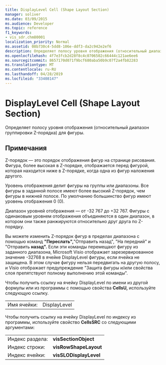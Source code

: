 ```yaml
---
title: DisplayLevel Cell (Shape Layout Section)
manager: soliver
ms.date: 03/09/2015
ms.audience: Developer
ms.topic: reference
f1_keywords:
- vis_sdr.chm80001
localization_priority: Normal
ms.assetid: 08b730c4-5dd8-106e-ddf3-da2c942e2ef6
description: Определяет полосу уровня отображения (относительный диапазон группировки Z-порядка) для фигуры.
ms.openlocfilehash: 4f7e3fcb2d28f8c4c0706502c66444c121ae6ee6
ms.sourcegitcommit: 8657170d071f9bcf680aba50b9c07f2a4fb82283
ms.translationtype: MT
ms.contentlocale: ru-RU
ms.lasthandoff: 04/28/2019
ms.locfileid: "33408147"
---
```

# <a name="displaylevel-cell-shape-layout-section"></a>DisplayLevel Cell (Shape Layout Section)

Определяет полосу уровня отображения (относительный диапазон группировки Z-порядка) для фигуры.
  
## <a name="remarks"></a>Примечания

Z-порядок — это порядок отображения фигур на странице рисования. Фигура, более высокая в Z-порядке, отображается перед фигурой, которая находится ниже в Z-порядке, когда одна из фигур наложения другого. 
  
Уровень отображения делит фигуры на группы или диапазоны. Все фигуры в заданной полосе имеют более высокий Z-порядок, чем фигуры в нижней полосе. По умолчанию большинство фигур имеют уровень отображения 0 (0).
  
Диапазон уровней отображения — от -32 767 до +32 767. Фигуры с одинаковым уровнем отображения объединяются в один диапазон, в котором они также ранжируются относительно друг друга по Z-порядку.
  
Вы можете изменить Z-порядок фигур в пределах диапазона с помощью команд **"Переслать",**"Отправить назад", "На передний" и "Отправить **назад".** Если эти команды перемещают фигуру из заданного диапазона, Microsoft Visio отображает зарезервированное значение -32768 в ячейке DisplayLevel фигуры, если ячейка не защищена. В этом случае фигуру нельзя передвигать на другую полосу, и Visio отображает предупреждение "Защита фигуры и/или свойства слоя препятствуют полному выполнению этой команды". 
  
Чтобы получить ссылку на ячейку DisplayLevel по имени из другой формулы или из программы с помощью свойства **CellsU,** используйте следующую ссылку. 
  
|||
|:-----|:-----|
|Имя ячейки:  <br/> |DisplayLevel  <br/> |
   
Чтобы получить ссылку на ячейку DisplayLevel по индексу из программы, используйте свойство **CellsSRC** со следующими аргументами: 
  
|||
|:-----|:-----|
|Индекс раздела:  <br/> |**visSectionObject** <br/> |
|Индекс строки:  <br/> |**visRowShapeLayout** <br/> |
|Индекс ячейки:  <br/> |**visSLODisplayLevel** <br/> |
   

